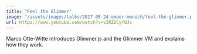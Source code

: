 ```yaml
---
title: "Feel the Glimmer"
image: "/assets/images/talks/2017-05-24-ember-munich/feel-the-glimmer.png"
url: https://www.youtube.com/watch?v=vIRZDCyfOJc
---
```


Marco Otte-Witte introduces Glimmer.js and the Glimmer VM and explains how they
work.